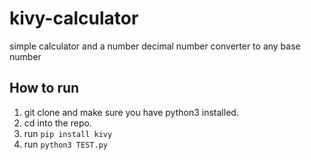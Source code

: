 # kivy-calculator
simple calculator and a number decimal number converter to any base number 

## How to run

1. git clone and make sure you have python3 installed.
2. cd into the repo.
3. run ```pip install kivy```
4. run ```python3 TEST.py```
